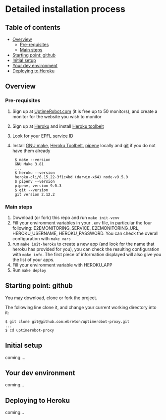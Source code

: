Detailed installation process
=============================

Table of contents
-----------------

<!-- TOC -->

- [Overview](#overview)
    - [Pre-requisites](#pre-requisites)
    - [Main steps](#main-steps)
- [Starting point: github](#starting-point-github)
- [Initial setup](#initial-setup)
- [Your dev environment](#your-dev-environment)
- [Deploying to Heroku](#deploying-to-heroku)

<!-- /TOC -->

## Overview

### Pre-requisites

1. Sign up at [UptimeRobot.com](https://uptimerobot.com) (it is free up to 50 monitors), and create a monitor for the website you wish to monitor
1. Sign up at [Heroku](https://www.heroku.com) and install [Heroku toolbelt](https://devcenter.heroku.com/articles/heroku-cli)
1. Look for your EPFL [service ID](https://it.epfl.ch/help/?id=epfl_services_status)
1. Install [GNU make](https://www.gnu.org/software/make/), [Heroku Toolbelt](https://devcenter.heroku.com/articles/heroku-cli),  [pipenv](http://pipenv.readthedocs.io/en/latest/) locally and [git](https://git-scm.com/book/en/v2/Getting-Started-Installing-Git) if you do not have them already

        $ make --version
        GNU Make 3.81
        ...
        $ heroku --version
        heroku-cli/6.15.22-3f1c4bd (darwin-x64) node-v9.5.0
        $ pipenv --version
        pipenv, version 9.0.3
        $ git --version
        git version 2.12.2

### Main steps

1. Download (or fork) this repo and run `make init-venv`
1. Fill your environment variables in your `.env` file, in particular the four following: E2EMONITORING_SERVICE, E2EMONITORING_URL, HEROKU_USERNAME, HEROKU_PASSWORD. You can check the overall configuration with `make vars`
1. run `make init-heroku` to create a new app (and look for the name that heroku has provided for you), you can check the resulting configuration with `make info`. The first piece of information displayed will also give you the list of your apps.
1. Fill your environment variable with HEROKU_APP
1. Run `make deploy`

## Starting point: github


You may download, clone or fork the project.

The following line clone it, and change your current working directory into it:

    $ git clone git@github.com:ebreton/uptimerobot-proxy.git
    ...
    $ cd uptimerobot-proxy

## Initial setup

coming ...

## Your dev environment

coming...

## Deploying to Heroku

coming...
